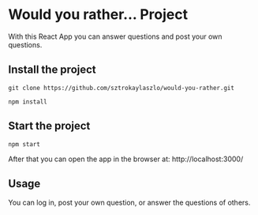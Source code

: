 # Would you rather... Project

With this React App you can answer questions and post your own questions.

## Install the project

`git clone https://github.com/sztrokaylaszlo/would-you-rather.git`

`npm install`


## Start the project

`npm start`

After that you can open the app in the browser at: http://localhost:3000/

## Usage

You can log in, post your own question, or answer the questions of others. 
